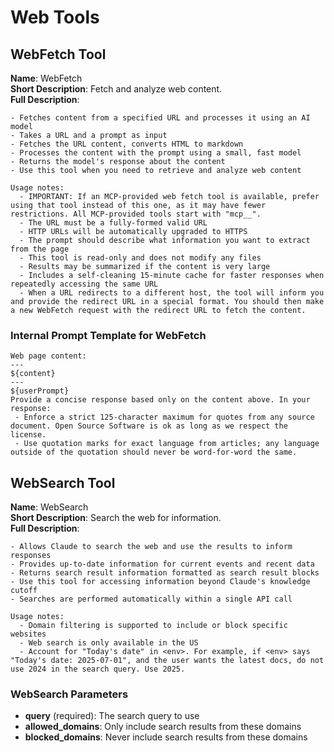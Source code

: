 # Web Tools

## WebFetch Tool

**Name**: WebFetch  
**Short Description**: Fetch and analyze web content.  
**Full Description**:
```
- Fetches content from a specified URL and processes it using an AI model
- Takes a URL and a prompt as input
- Fetches the URL content, converts HTML to markdown
- Processes the content with the prompt using a small, fast model
- Returns the model's response about the content
- Use this tool when you need to retrieve and analyze web content

Usage notes:
  - IMPORTANT: If an MCP-provided web fetch tool is available, prefer using that tool instead of this one, as it may have fewer restrictions. All MCP-provided tools start with "mcp__".
  - The URL must be a fully-formed valid URL
  - HTTP URLs will be automatically upgraded to HTTPS
  - The prompt should describe what information you want to extract from the page
  - This tool is read-only and does not modify any files
  - Results may be summarized if the content is very large
  - Includes a self-cleaning 15-minute cache for faster responses when repeatedly accessing the same URL
  - When a URL redirects to a different host, the tool will inform you and provide the redirect URL in a special format. You should then make a new WebFetch request with the redirect URL to fetch the content.
```

### Internal Prompt Template for WebFetch
```
Web page content:
---
${content}
---
${userPrompt}
Provide a concise response based only on the content above. In your response:
 - Enforce a strict 125-character maximum for quotes from any source document. Open Source Software is ok as long as we respect the license.
 - Use quotation marks for exact language from articles; any language outside of the quotation should never be word-for-word the same.
```

## WebSearch Tool

**Name**: WebSearch  
**Short Description**: Search the web for information.  
**Full Description**:
```
- Allows Claude to search the web and use the results to inform responses
- Provides up-to-date information for current events and recent data
- Returns search result information formatted as search result blocks
- Use this tool for accessing information beyond Claude's knowledge cutoff
- Searches are performed automatically within a single API call

Usage notes:
  - Domain filtering is supported to include or block specific websites
  - Web search is only available in the US
  - Account for "Today's date" in <env>. For example, if <env> says "Today's date: 2025-07-01", and the user wants the latest docs, do not use 2024 in the search query. Use 2025.
```

### WebSearch Parameters
- **query** (required): The search query to use
- **allowed_domains**: Only include search results from these domains
- **blocked_domains**: Never include search results from these domains